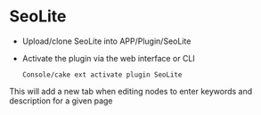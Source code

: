 # SeoLite

- Upload/clone SeoLite into APP/Plugin/SeoLite
- Activate the plugin via the web interface or CLI

	`Console/cake ext activate plugin SeoLite`

This will add a new tab when editing nodes to enter keywords and description
for a given page
